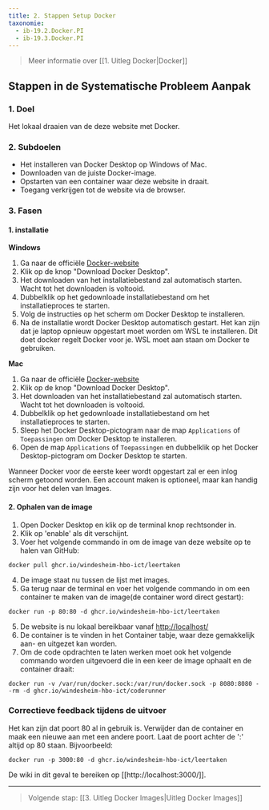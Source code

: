 ```yaml
---
title: 2. Stappen Setup Docker
taxonomie:
  - ib-19.2.Docker.PI
  - ib-19.3.Docker.PI
---
```


> Meer informatie over [[1. Uitleg Docker|Docker]]

## Stappen in de Systematische Probleem Aanpak
### 1. Doel
Het lokaal draaien van de deze website met Docker.

### 2. Subdoelen
- Het installeren van Docker Desktop op Windows of Mac.
- Downloaden van de juiste Docker-image.
- Opstarten van een container waar deze website in draait.
- Toegang verkrijgen tot de website via de browser.

### 3. Fasen

#### 1. installatie
**Windows**
1. Ga naar de officiële [Docker-website](https://www.docker.com/products/docker-desktop)
2. Klik op de knop "Download Docker Desktop".
3. Het downloaden van het installatiebestand zal automatisch starten. Wacht tot het downloaden is voltooid.
4. Dubbelklik op het gedownloade installatiebestand om het installatieproces te starten.
5. Volg de instructies op het scherm om Docker Desktop te installeren.
6. Na de installatie wordt Docker Desktop automatisch gestart. Het kan zijn dat je laptop opnieuw opgestart moet worden om WSL te installeren. Dit doet docker regelt Docker voor je. WSL moet aan staan om Docker te gebruiken.

**Mac**
1. Ga naar de officiële [Docker-website](https://www.docker.com/products/docker-desktop)
2. Klik op de knop "Download Docker Desktop".
3. Het downloaden van het installatiebestand zal automatisch starten. Wacht tot het downloaden is voltooid.
4. Dubbelklik op het gedownloade installatiebestand om het installatieproces te starten.
5. Sleep het Docker Desktop-pictogram naar de map `Applications` of `Toepassingen` om Docker Desktop te installeren.
6. Open de map `Applications` of `Toepassingen` en dubbelklik op het Docker Desktop-pictogram om Docker Desktop te starten.

Wanneer Docker voor de eerste keer wordt opgestart zal er een inlog scherm getoond worden. Een account maken is optioneel, maar kan handig zijn voor het delen van Images.

#### 2. Ophalen van de image
1. Open Docker Desktop en klik op de terminal knop rechtsonder in.
2. Klik op 'enable' als dit verschijnt.
3. Voer het volgende commando in om de image van deze website op te halen van GitHub:
```
docker pull ghcr.io/windesheim-hbo-ict/leertaken
```
4. De image staat nu tussen de lijst met images.
5. Ga terug naar de terminal en voer het volgende commando in om een container te maken van de image(de container word direct gestart):
```
docker run -p 80:80 -d ghcr.io/windesheim-hbo-ict/leertaken
```
5. De website is nu lokaal bereikbaar vanaf [http://localhost/](http://localhost)
6. De container is te vinden in het Container tabje, waar deze gemakkelijk aan- en uitgezet kan worden.
7. Om de code opdrachten te laten werken moet ook het volgende commando worden uitgevoerd die in een keer de image ophaalt en de container draait:
```
docker run -v /var/run/docker.sock:/var/run/docker.sock -p 8080:8080 --rm -d ghcr.io/windesheim-hbo-ict/coderunner
```

### Correctieve feedback tijdens de uitvoer
Het kan zijn dat poort 80 al in gebruik is. Verwijder dan de container en maak een nieuwe aan met een andere poort. Laat de poort achter de ':' altijd op 80 staan. Bijvoorbeeld:
```
docker run -p 3000:80 -d ghcr.io/windesheim-hbo-ict/leertaken
```
De wiki in dit geval te bereiken op [[http://localhost:3000/]].

---

> Volgende stap: [[3. Uitleg Docker Images|Uitleg Docker Images]]
